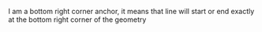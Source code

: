 I am a bottom right corner anchor, it means that line will start or end exactly at the bottom right corner of the geometry